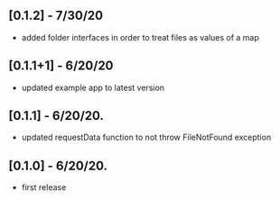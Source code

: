 ## [0.1.2] - 7/30/20
* added folder interfaces in order to treat files as values of a map

## [0.1.1+1] - 6/20/20
* updated example app to latest version

## [0.1.1] - 6/20/20.
* updated requestData function to not throw FileNotFound exception

## [0.1.0] - 6/20/20.
* first release

